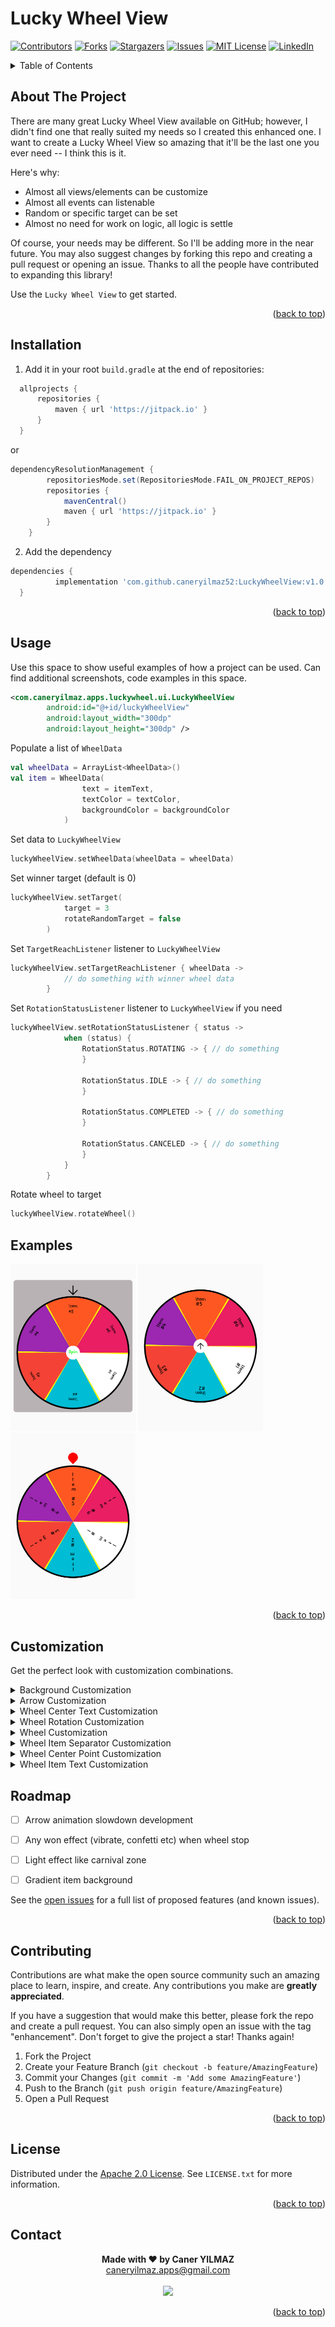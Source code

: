 <a id="readme-top"></a>

# Lucky Wheel View

[![Contributors][contributors-shield]][contributors-url]
[![Forks][forks-shield]][forks-url]
[![Stargazers][stars-shield]][stars-url]
[![Issues][issues-shield]][issues-url]
[![MIT License][license-shield]][license-url]
[![LinkedIn][linkedin-shield]][linkedin-url]


<!-- TABLE OF CONTENTS -->
<details>
  <summary>Table of Contents</summary>
  <ol>
    <li><a href="#about-the-project">About The Project</a></li>
    <li><a href="#installation">Installation</a></li>
    <li><a href="#usage">Usage</a></li>
    <li><a href="#examples">Examples</a></li>
    <li><a href="#customization">Customization</a></li>
    <li><a href="#roadmap">Roadmap</a></li>
    <li><a href="#contributing">Contributing</a></li>
    <li><a href="#license">License</a></li>
    <li><a href="#contact">Contact</a></li>
  </ol>
</details>



<!-- ABOUT THE PROJECT -->
## About The Project

There are many great Lucky Wheel View available on GitHub; however, I didn't find one that really suited my needs so I created this enhanced one. I want to create a Lucky Wheel View so amazing that it'll be the last one you ever need -- I think this is it.

Here's why:
* Almost all views/elements can be customize
* Almost all events can listenable
* Random or specific target can be set
* Almost no need for work on logic, all logic is settle

Of course, your needs may be different. So I'll be adding more in the near future. You may also suggest changes by forking this repo and creating a pull request or opening an issue. Thanks to all the people have contributed to expanding this library!

Use the `Lucky Wheel View` to get started.

<p align="right">(<a href="#readme-top">back to top</a>)</p>


<!-- INSTALLATION -->
## Installation

1. Add it in your root `build.gradle` at the end of repositories:
 
  ```gradle
 	allprojects {
 		repositories {
 			maven { url 'https://jitpack.io' }
 		}
 	}
  ```
or
```gradle
dependencyResolutionManagement {
		repositoriesMode.set(RepositoriesMode.FAIL_ON_PROJECT_REPOS)
		repositories {
			mavenCentral()
			maven { url 'https://jitpack.io' }
		}
	}
```

2. Add the dependency
 
  ```gradle
 dependencies {
	        implementation 'com.github.caneryilmaz52:LuckyWheelView:v1.0'
	}
  ```

<p align="right">(<a href="#readme-top">back to top</a>)</p>


<!-- USAGE -->
## Usage

Use this space to show useful examples of how a project can be used. Can find additional screenshots, code examples in this space.

```xml
<com.caneryilmaz.apps.luckywheel.ui.LuckyWheelView
        android:id="@+id/luckyWheelView"
        android:layout_width="300dp"
        android:layout_height="300dp" />
```

Populate a list of `WheelData`

```kotlin
val wheelData = ArrayList<WheelData>()
val item = WheelData(
                text = itemText,
                textColor = textColor,
                backgroundColor = backgroundColor
            )
```

Set data to `LuckyWheelView`

```kotlin
luckyWheelView.setWheelData(wheelData = wheelData)
```

Set winner target (default is 0)

```kotlin
luckyWheelView.setTarget(
            target = 3
            rotateRandomTarget = false
        )
```

Set `TargetReachListener` listener to `LuckyWheelView`

```kotlin
luckyWheelView.setTargetReachListener { wheelData ->
            // do something with winner wheel data
        }
```

Set `RotationStatusListener` listener to `LuckyWheelView` if you need

```kotlin
luckyWheelView.setRotationStatusListener { status ->
            when (status) {
                RotationStatus.ROTATING -> { // do something
                }

                RotationStatus.IDLE -> { // do something
                }

                RotationStatus.COMPLETED -> { // do something
                }

                RotationStatus.CANCELED -> { // do something
                }
            }
        }
```
 
Rotate wheel to target

```kotlin
luckyWheelView.rotateWheel()
```

<!-- EXAMPLES -->
## Examples

<a><img src="https://github.com/caneryilmaz52/LuckyWheelView/blob/main/images/wheel%201.png" width="200"></a>  <a><img src="https://github.com/caneryilmaz52/LuckyWheelView/blob/main/images/wheel%202.png" width="200"></a>  <a><img src="https://github.com/caneryilmaz52/LuckyWheelView/blob/main/images/wheel%203.png" width="200"></a>

<p align="right">(<a href="#readme-top">back to top</a>)</p>

<!-- CUSTOMIZATION -->
## Customization

Get the perfect look with customization combinations.

<details>
  <summary>Background Customization</summary>
  </br>
  
 Function Name | Description | Type | Default Value
--- | --- | --- | --- 
`setRootLayoutBackgroundDrawable` | set a drawable to lucky wheel view background | `drawable` | `null`
`setRootLayoutBackgroundColor` | set a color to lucky wheel view background | `color` | `transparent`
 `setRootLayoutPadding` | set padding of lucky wheel view | `dimension` | `5dp`
</details>

<details>
  <summary>Arrow Customization</summary>
  </br>
  
 Function Name | Description | Type | Default Value
--- | --- | --- | --- 
`setArrowPosition` | set arrow position to top or center | `enum` | `ArrowPosition.TOP`
`setArrowAnimationStatus` | set arrow animation status | `boolean` | `true`
`setArrowAnimation` | set arrow animation resource | `reference` | Shake animation
`setWheelTopArrow` | set top arrow image resource | `drawable` | -
`setWheelTopArrowSize` | set top arrow size | `dimension` | `48dp`
`setWheelTopArrowColor` | set top arrow color | `color` | -
`setWheelTopArrowMargin` | set top arrow margin | `dimension` | `0dp`
`setWheelCenterArrow` | set center arrow image resource | `drawable` | -
`setWheelCenterArrowSize` | set center arrow size | `dimension` | `30dp`
`setWheelCenterArrowColor` | set center arrow color | `color` | -
`setWheelCenterArrowMargin` | set center arrow margin | `dimension` | `0dp`

</details>

<details>
  <summary>Wheel Center Text Customization</summary>
  </br>
  
 Function Name | Description | Type | Default Value
--- | --- | --- | --- 
`setWheelCenterText` | set a text to lucky wheel view center | `string` | -
`setWheelCenterTextColor` | set center text color | `color` | `#000000`
`setWheelCenterTextSize` | set center text size | `dimension` | `16sp`
`setWheelCenterTextFont` | set text font of center text | `typeface` | `Sans Serif`
`setWheelCenterTextFont` | set text font resource of center text | `reference` | `Sans Serif`

</details>

<details>
  <summary>Wheel Rotation Customization</summary>
  </br>
  
 Function Name | Description | Type | Default Value
--- | --- | --- | --- 
`setTarget` | set winner item position | `integer` | `0`
`setRotateRandomTarget` | set random winner target | `boolean` | `false`
`setRotationViaSwipe` | set rotate wheel via user swipe | `boolean` | `false`
`setSwipeDistance` | set rotate wheel via swipe distance | `integer` | `100`
`stopCenterOfItem` | set wheel stop position center or random position of wheel slice | `boolean` | `false`
`setRotateTime` | set wheel rotation time in ms | `long` | `5000L`
`setRotateSpeed` | set wheel rotation speed | `enum` | `RotationSpeed.Normal`
`setRotateSpeedMultiplier` | set wheel rotation speed multiplier | `float` | `1F`

</details>

<details>
  <summary>Wheel Customization</summary>
  </br>
  
 Function Name | Description | Type | Default Value
--- | --- | --- | --- 
`setWheelColor` | set wheel color | `color` | `#FFFFFF`
`setWheelPadding` | set wheel padding | `dimension` | `2dp`

</details>

<details>
  <summary>Wheel Item Separator Customization</summary>
  </br>
  
 Function Name | Description | Type | Default Value
--- | --- | --- | --- 
`drawItemSeparator` | set draw item separator | `boolean` | `false`
`setWheelItemSeparatorColor` | set item separator color | `color` | `#000000`
`setItemSeparatorThickness` | set item separator thickness | `float` | `1F`

</details>

<details>
  <summary>Wheel Center Point Customization</summary>
  </br>
  
 Function Name | Description | Type | Default Value
--- | --- | --- | --- 
`drawCenterPoint` | set draw a point center of wheel | `boolean` | `false`
`setCenterPointColor` | set center point color | `color` | `#FFFFFF`
`setCenterPointRadius` | set center point size | `float` | `30F`

</details>

<details>
  <summary>Wheel Item Text Customization</summary>
  </br>
  
 Function Name | Description | Type | Default Value
--- | --- | --- | --- 
`setTextOrientation` | set wheel item text orientation | `enum` | `TextOrientation.HORIZONTAL`
`setTextPadding` | set wheel item text padding | `dimension` | `20dp`
`setTextSize` | set wheel item text size | `dimension` | `16sp`
`setTextLetterSpacing` | set wheel item text letter spacing between 0.1F - 1.0F | `float` | `0.1F`
`setTextFont` | set text font of center text | `typeface` | `Sans Serif`
`setTextFont` | set text font resource of center text | `reference` | `Sans Serif`

</details>


<!-- ROADMAP -->
## Roadmap

- [ ] Arrow animation slowdown development
- [ ] Any won effect (vibrate, confetti etc) when wheel stop
- [ ] Light effect like carnival zone
- [ ] Gradient item background


See the [open issues](https://github.com/othneildrew/Best-README-Template/issues) for a full list of proposed features (and known issues).

<p align="right">(<a href="#readme-top">back to top</a>)</p>


<!-- CONTRIBUTING -->
## Contributing

Contributions are what make the open source community such an amazing place to learn, inspire, and create. Any contributions you make are **greatly appreciated**.

If you have a suggestion that would make this better, please fork the repo and create a pull request. You can also simply open an issue with the tag "enhancement".
Don't forget to give the project a star! Thanks again!

1. Fork the Project
2. Create your Feature Branch (`git checkout -b feature/AmazingFeature`)
3. Commit your Changes (`git commit -m 'Add some AmazingFeature'`)
4. Push to the Branch (`git push origin feature/AmazingFeature`)
5. Open a Pull Request

<p align="right">(<a href="#readme-top">back to top</a>)</p>


<!-- LICENSE -->
## License

Distributed under the [Apache 2.0 License](LICENSE). See `LICENSE.txt` for more information.

<p align="right">(<a href="#readme-top">back to top</a>)</p>


<!-- CONTACT -->
## Contact

<p align="center">
  <b>Made with ❤️ by Caner YILMAZ</b><br>
  <a href="mailto:caneryilmaz.apps@gmail.com">caneryilmaz.apps@gmail.com</a><br><br>
  <a>
    <img src="https://avatars.githubusercontent.com/u/32595397?s=400&u=2f3051570d7ad9d65304f34eba943012f380433d&v=4" width="200">
  </a>
</p> 



<p align="right">(<a href="#readme-top">back to top</a>)</p>


<!-- MARKDOWN LINKS & IMAGES -->
<!-- https://www.markdownguide.org/basic-syntax/#reference-style-links -->
[contributors-shield]: https://img.shields.io/github/contributors/caneryilmaz52/LuckyWheelView?style=for-the-badge
[contributors-url]: https://github.com/caneryilmaz52/LuckyWheelView/graphs/contributors
[forks-shield]: https://img.shields.io/github/forks/caneryilmaz52/LuckyWheelView?style=for-the-badge
[forks-url]: https://github.com/caneryilmaz52/LuckyWheelView/network/members
[stars-shield]: https://img.shields.io/github/stars/caneryilmaz52/LuckyWheelView?style=for-the-badge
[stars-url]: https://github.com/caneryilmaz52/LuckyWheelView/stargazers
[issues-shield]: https://img.shields.io/github/issues/caneryilmaz52/LuckyWheelView?style=for-the-badge
[issues-url]: https://github.com/caneryilmaz52/LuckyWheelView/issues
[license-shield]: https://img.shields.io/github/license/caneryilmaz52/LuckyWheelView?style=for-the-badge
[license-url]: https://github.com/caneryilmaz52/LuckyWheelView/blob/master/LICENSE
[linkedin-shield]: https://img.shields.io/badge/-LinkedIn-black.svg?style=for-the-badge&logo=linkedin&colorB=555
[linkedin-url]: https://linkedin.com/in/caneryilmaz52
